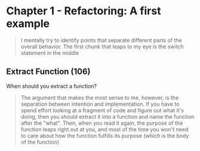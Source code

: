 # Chapter 1 - Refactoring: A first example

> I mentally try to identify points that separate different parts of the overall behavior. The first chunk that leaps to my eye is the switch statement in the middle

## Extract Function (106)

When should you extract a function?

> The argument that makes the most sense to me, however, is the separation between intention and implementation. If you have to spend effort looking at a fragment of code and figure out what it's doing, then you should extract it into a function and name the function after the "what". Then, when you read it again, the purpose of the function leaps right out at you, and most of the time you won't need to care about how the function fulfills its purpose (which is the body of the function)
